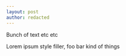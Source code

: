 ```yaml
---
layout: post
author: redacted
---
```


Bunch of text etc etc

Lorem ipsum style filler, foo bar kind of things